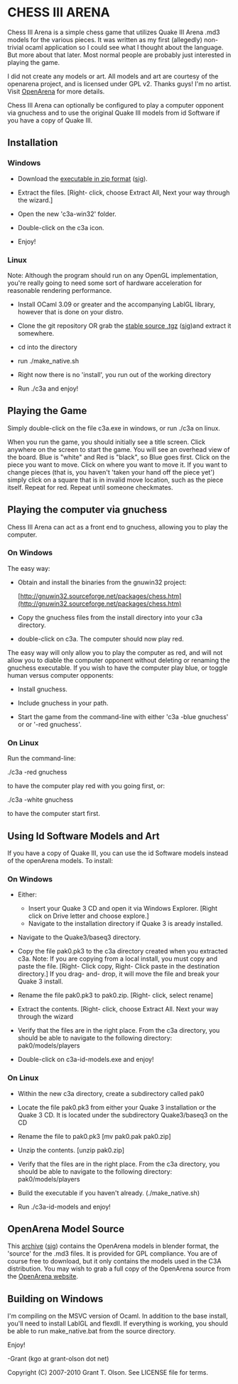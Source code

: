 CHESS III ARENA
===============

Chess III Arena is a simple chess game that utilizes Quake III Arena
.md3 models for the various pieces.  It was written as my first
(allegedly) non-trivial ocaml application so I could see what I
thought about the language.  But more about that later.  Most normal
people are probably just interested in playing the game.

I did not create any models or art.  All models and art are courtesy
of the openarena project, and is licensed under GPL v2.  Thanks guys!
I'm no artist.  Visit [OpenArena](http://openarena.ws) for more details.

Chess III Arena can optionally be configured to play a computer
opponent via gnuchess and to use the original Quake III models from id
Software if you have a copy of Quake III.

Installation
------------ 

### Windows

  - Download the [executable in zip format](http://www.mediafire.com/file/ttfjd1n5nwj/c3a-exe-20100402.zip) ([sig](http://www.mediafire.com/file/4j1mtyrjmzw/c3a-exe-20100402.zip.asc)).

  - Extract the files.  [Right- click, choose Extract All, Next your
    way through the wizard.]

  - Open the new 'c3a-win32' folder.

  - Double-click on the c3a icon.

  - Enjoy!

### Linux

Note: Although the program should run on any OpenGL implementation,
you're really going to need some sort of hardware acceleration for
reasonable rendering performance.

  - Install OCaml 3.09 or greater and the accompanying LablGL
    library, however that is done on your distro.

  - Clone the git repository OR grab the [stable source
    .tgz](http://www.mediafire.com/file/tzdegi2nnon/c3a-source-20100402.tar.gz)
    ([sig](http://www.mediafire.com/file/xmmozjtt0om/c3a-source-20100402.tar.gz.asc))and extract it somewhere.

  - cd into the directory

  - run ./make_native.sh

  - Right now there is no 'install', you run out of the working directory

  - Run ./c3a and enjoy!

Playing the Game
----------------

Simply double-click on the file c3a.exe in windows, or run ./c3a on
linux.

When you run the game, you should initially see a title screen.  Click
anywhere on the screen to start the game.  You will see an overhead
view of the board.  Blue is "white" and Red is "black", so Blue goes
first.  Click on the piece you want to move.  Click on where you want
to move it.  If you want to change pieces (that is, you haven't 'taken
your hand off the piece yet') simply click on a square that is in
invalid move location, such as the piece itself.  Repeat for red.
Repeat until someone checkmates.

Playing the computer via gnuchess
---------------------------------

Chess III Arena can act as a front end to gnuchess, allowing you to
play the computer.

### On Windows

The easy way:

  - Obtain and install the binaries from the gnuwin32 project:

      [http://gnuwin32.sourceforge.net/packages/chess.htm](http://gnuwin32.sourceforge.net/packages/chess.htm)

  - Copy the gnuchess files from the install directory into your
    c3a directory.

  - double-click on c3a.  The computer should now play red.

The easy way will only allow you to play the computer as red, and will
not allow you to diable the computer opponent without deleting or
renaming the gnuchess executable.  If you wish to have the computer
play blue, or toggle human versus computer opponents:

  - Install gnuchess.

  - Include gnuchess in your path.

  - Start the game from the command-line with either 'c3a -blue
    gnuchess' or or '-red gnuchess'.

### On Linux

Run the command-line:

  ./c3a -red gnuchess

to have the computer play red with you going first, or:

  ./c3a -white gnuchess

to have the computer start first.

Using Id Software Models and Art
--------------------------------

If you have a copy of Quake III, you can use the id Software models
instead of the openArena models.  To install:

### On Windows

  - Either:
  
      + Insert your Quake 3 CD and open it via Windows
        Explorer. [Right click on Drive letter and choose explore.]

      - Navigate to the installation directory if Quake 3 is aready
        installed.

  - Navigate to the Quake3/baseq3 directory.

  - Copy the file pak0.pk3 to the c3a directory created when you
    extracted c3a.  Note: If you are copying from a local install, you
    must copy and paste the file. [Right- Click copy, Right- Click
    paste in the destination directory.]  If you drag- and- drop, it
    will move the file and break your Quake 3 install.

  - Rename the file pak0.pk3 to pak0.zip.  [Right- click, select rename]

  - Extract the contents.  [Right- click, choose Extract All.  Next
    your way through the wizard

  - Verify that the files are in the right place.  From the c3a
    directory, you should be able to navigate to the following
    directory: pak0/models/players

  - Double-click on c3a-id-models.exe and enjoy!

### On Linux

  - Within the new c3a directory, create a subdirectory called pak0

  - Locate the file pak0.pk3 from either your Quake 3 installation
    or the Quake 3 CD.  It is located under the subdirectory
    Quake3/baseq3 on the CD

  - Rename the file to pak0.pk3 [mv pak0.pak pak0.zip]

  - Unzip the contents. [unzip pak0.zip]

  - Verify that the files are in the right place.  From the c3a
    directory, you should be able to navigate to the following
    directory: pak0/models/players

  - Build the executable if you haven't already.  (./make_native.sh)

  - Run ./c3a-id-models and enjoy!

OpenArena Model Source
----------------------

This [archive](http://www.mediafire.com/file/zzndi2c0mjt/openarena-model-blender-source-files-20100328.tar.gz) ([sig](http://www.mediafire.com/file/cmydyjwkhlk/openarena-model-blender-source-files-20100328.tar.gz.asc)) contains the OpenArena models in blender format,
the 'source' for the .md3 files.  It is provided for GPL compliance.
You are of course free to download, but it only contains the models
used in the C3A distribution.  You may wish to grab a full copy of the
OpenArena source from the [OpenArena website](http://openarena.ws/).

Building on Windows
-------------------

I'm compiling on the MSVC version of Ocaml.  In addition to the base
install, you'll need to install LablGL and flexdll.  If everything is
working, you should be able to run make_native.bat from the source
directory.

Enjoy!

-Grant (kgo at grant-olson dot net)

Copyright (C) 2007-2010 Grant T. Olson.  See LICENSE file for terms.
